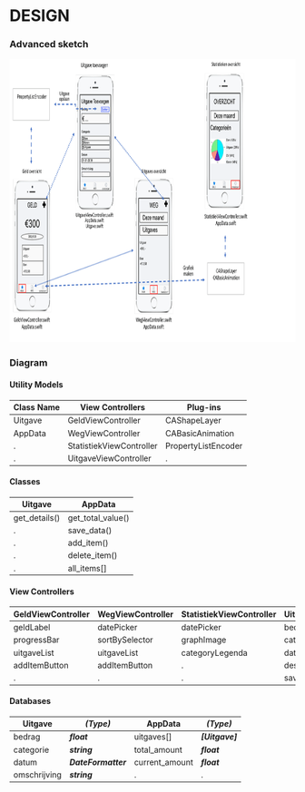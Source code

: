 # DESIGN

### Advanced sketch
<body>
<p float="left">
  <img src="https://github.com/noudcorten/weggeld/blob/master/doc/advanced_sketch_1-1.png" width="1000" height="500"/>
</p>
</body>

### Diagram
#### Utility Models
Class Name | View Controllers | Plug-ins
---------- | ---------------- | --------
Uitgave | GeldViewController | CAShapeLayer
AppData | WegViewController | CABasicAnimation
. | StatistiekViewController | PropertyListEncoder
. | UitgaveViewController | .

#### Classes
Uitgave | AppData
------- | -------
get_details() | get_total_value()
. | save_data()
. | add_item()
. | delete_item()
. | all_items[]

#### View Controllers
GeldViewController | WegViewController | StatistiekViewController | UitgaveViewController
------------------ | ----------------- | ------------------------ | ---------------------
geldLabel | datePicker | datePicker | bedragLabel
progressBar | sortBySelector | graphImage | categoryPicker
uitgaveList | uitgaveList | categoryLegenda | datePicker
addItemButton | addItemButton | . | descriptionTextBox
. | . | . | saveButton

#### Databases
Uitgave | ***(Type)*** | AppData | ***(Type)***
------- | ------------ | ------- | ------------
bedrag | ***float*** | uitgaves[] | ***[Uitgave]***
categorie | ***string*** | total_amount | ***float***
datum | ***DateFormatter*** | current_amount | ***float***
omschrijving | ***string*** | . | .
